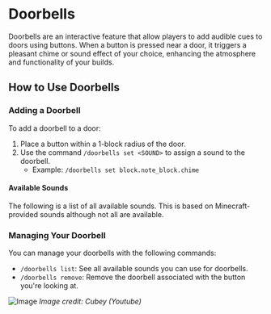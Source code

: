 # Doorbells

Doorbells are an interactive feature that allow players to add audible cues to doors using buttons. When a button is pressed near a door, it triggers a pleasant chime or sound effect of your choice, enhancing the atmosphere and functionality of your builds.

## How to Use Doorbells

### Adding a Doorbell
To add a doorbell to a door:
1. Place a button within a 1-block radius of the door.
2. Use the command `/doorbells set <SOUND>` to assign a sound to the doorbell.
    - Example: `/doorbells set block.note_block.chime`

#### Available Sounds
The following is a list of all available sounds. This is based on Minecraft-provided sounds although not all are available.

### Managing Your Doorbell
You can manage your doorbells with the following commands:
- `/doorbells list`: See all available sounds you can use for doorbells.
- `/doorbells remove`: Remove the doorbell associated with the button you're looking at.

![Image](https://i.ytimg.com/vi/aU-0exbI3Nc/maxresdefault.jpg)
*Image credit: Cubey (Youtube)*